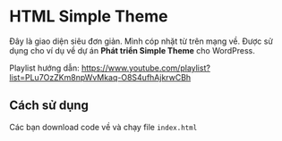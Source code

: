 # HTML Simple Theme
Đây là giao diện siêu đơn giản. Mình cóp nhặt từ trên mạng về. Được sử dụng cho ví dụ về dự án **Phát triển Simple Theme** cho WordPress.

Playlist hướng dẫn: https://www.youtube.com/playlist?list=PLu7OzZKm8npWvMkaq-O8S4ufhAjkrwCBh

## Cách sử dụng
Các bạn download code về và chạy file `index.html`
